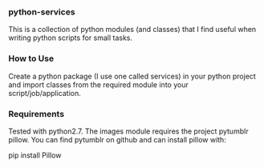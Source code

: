 ### python-services
This is a collection of python modules (and classes) that I find useful when writing python scripts for small tasks. 

### How to Use

Create a python package (I use one called services) in your python project and import classes from the required module into your script/job/application. 

### Requirements

Tested with python2.7. 
The images module requires the project pytumblr pillow. You can find pytumblr on github and can install pillow with: 

pip install Pillow

